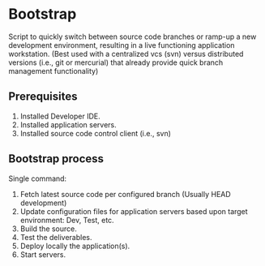 # Bootstrap

Script to quickly switch between source code branches or ramp-up a new development environment, resulting in a live functioning application workstation. (Best used with a centralized vcs (svn) versus distributed versions (i.e., git or mercurial) that already provide quick branch management functionality)

## Prerequisites

1. Installed Developer IDE.
1. Installed application servers. 
1. Installed source code control client (i.e., svn)

## Bootstrap process

Single command:

1. Fetch latest source code per configured branch (Usually HEAD development)
1. Update configuration files for application servers based upon target environment: Dev, Test, etc.
1. Build the source.
1. Test the deliverables. 
1. Deploy locally the application(s).
1. Start servers. 
